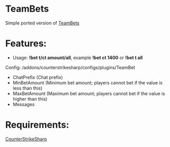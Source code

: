 # TeamBets
Simple ported version of [TeamBets](https://github.com/NiGHT757/teambet)

# Features:
- Usage: **!bet t/ct amount/all**, example **!bet ct 1400** or **!bet t all**

Config:
  /addons/counterstrikesharp/configs/plugins/TeamBet
  - ChatPrefix (Chat prefix)
  - MinBetAmount (Minimum bet amount; players cannot bet if the value is less than this)
  - MaxBetAmount (Maximum bet amount; players cannot bet if the value is higher than this)
  - Messages

# Requirements:
[CounterStrikeSharp](https://github.com/roflmuffin/CounterStrikeSharp)
